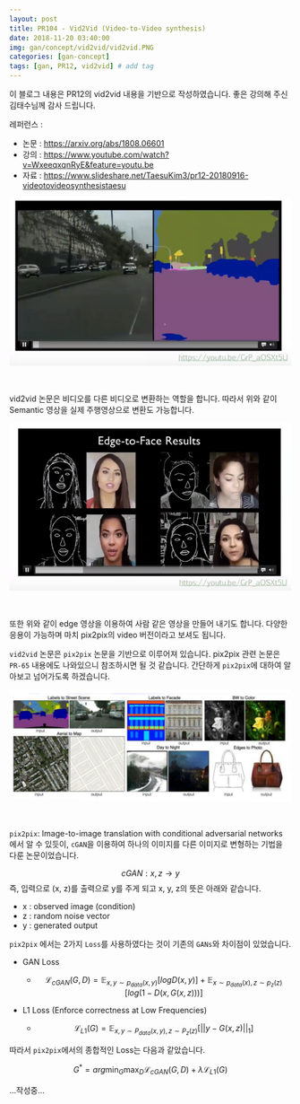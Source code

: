 ```yaml
---
layout: post
title: PR104 - Vid2Vid (Video-to-Video synthesis)  
date: 2018-11-20 03:40:00
img: gan/concept/vid2vid/vid2vid.PNG
categories: [gan-concept] 
tags: [gan, PR12, vid2vid] # add tag
---
```


이 블로그 내용은 PR12의 vid2vid 내용을 기반으로 작성하였습니다.
좋은 강의해 주신 김태수님께 감사 드립니다.

레퍼런스 : 

- 논문 : https://arxiv.org/abs/1808.06601 
- 강의 : https://www.youtube.com/watch?v=WxeeqxqnRyE&feature=youtu.be
- 자료 : https://www.slideshare.net/TaesuKim3/pr12-20180916-videotovideosynthesistaesu

![vid2vid_ex](../assets/img/gan/concept/vid2vid/vid2vid_ex.PNG)

<br> 

vid2vid 논문은 비디오를 다른 비디오로 변환하는 역할을 합니다.
따라서 위와 같이 Semantic 영상을 실제 주행영상으로 변환도 가능합니다.

![vid2vid_ex2](../assets/img/gan/concept/vid2vid/vid2vid_ex2.PNG)

<br>

또한 위와 같이 edge 영상을 이용하여 사람 같은 영상을 만들어 내기도 합니다.
다양한 응용이 가능하며 마치 pix2pix의 video 버전이라고 보셔도 됩니다.

`vid2vid` 논문은 `pix2pix` 논문을 기반으로 이루어져 있습니다. pix2pix 관련 논문은 `PR-65` 내용에도 나와있으니 참조하시면 될 것 같습니다.
간단하게 `pix2pix`에 대하여 알아보고 넘어가도록 하겠습니다.

![pix2pix_ex](../assets/img/gan/concept/vid2vid/pix2pix_ex.PNG)

<br>

`pix2pix`: Image-to-image translation with conditional adversarial networks 에서 알 수 있듯이, `cGAN`을 이용하여
하나의 이미지를 다른 이미지로 변형하는 기법을 다룬 논문이었습니다. 

$$ cGAN : {x, z} → y $$ 즉, 입력으로 (x, z)를 출력으로 y를 주게 되고 x, y, z의 뜻은 아래와 같습니다.  

+ x : observed image (condition)
+ z : random noise vector
+ y : generated output

`pix2pix` 에서는 2가지 `Loss`를 사용하였다는 것이 기존의 `GANs`와 차이점이 있었습니다.

+ GAN Loss
    - $$ \mathcal L_{cGAN} (G, D) = \mathbb E_{x, y \sim p_{data}(x,y)}[ logD(x,y) ] +  \mathbb E_{x  \sim p_{data}(x), z \sim p_{z}(z)}[log(1 - D(x, G(x, z)))] $$
    
+ L1 Loss (Enforce correctness at Low Frequencies)
    - $$ \mathcal L_{L1}(G) = \mathbb E_{x, y  \sim P_{data}(x, y), z \sim P_{z}(z)}[||y - G(x, z)||_{1}] $$
    
따라서 `pix2pix`에서의 종합적인 Loss는 다음과 같았습니다.

$$ G^{*} = arg \min_{G} \max_{D} \mathcal L_{cGAN}(G, D) + \lambda \mathcal L_{L1}(G) $$



...작성중...
    
